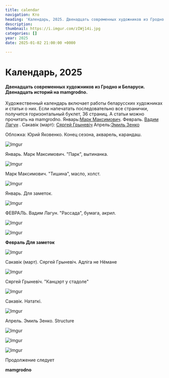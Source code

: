 ```yaml
---
title: calendar
navigation: Кто
heading: 'Календарь, 2025. Двенадцать современных художников из Гродно и Беларуси. Двенадцать историй на mamgrodno.'
description: 
thumbnail: https://i.imgur.com/zIWj14i.jpg 
categories: []
year: 2025
date: 2025-01-02 21:00:00 +0000

---
```

# **Календарь, 2025**

#### Двенадцать современных художников из Гродно и Беларуси. Двенадцать историй на mamgrodno.

Художественный календарь включает работы беларусских художниках и статьи о них. Если напечатать последовательно все странички, получится горизонтальный буклет, 36 страниц. А статьи можно прочитать на mamgrodno. Январь:[Марк Максимович](https://www.mamgrodno.com/projects/markmaksimovitch.html). Февраль. [Вадим Лагун](https://www.mamgrodno.com/projects/lagunart.html) . Сакавік (март): [Сяргей Грыневіч](https://www.mamgrodno.com/projects/grinevitchcalendar.html) Апрель:[Эмиль Зенко](https://www.mamgrodno.com/projects/zenkoart.html)

Обложка: Юрий Яковенко. Конец сезона, акварель, карандаш.

![Imgur](https://i.imgur.com/zIWj14i.jpg)

Январь. Марк Максимович. "Парк", вытинанка.

![Imgur](https://i.imgur.com/VOc1Rio.jpg)

Марк Максимович. "Тишина", масло, холст.

![Imgur](https://i.imgur.com/4PFqyBE.jpg)

Январь. Для заметок.

![Imgur](https://i.imgur.com/S2BmAox.jpg)

ФЕВРАЛЬ. Вадим Лагун. "Рассада", бумага, акрил.

![Imgur](https://i.imgur.com/kLZGgup.jpg)

![Imgur](https://i.imgur.com/xiHAkIv.jpg)

**Февраль Для заметок**

![Imgur](https://i.imgur.com/LXp2eoS.jpg)

Сакавік (март). Сяргей Грыневіч. Адліга не Нёмане

![Imgur](https://i.imgur.com/OrCBlwT.jpg)

Сяргей Грыневіч. "Канцэрт у стадоле"

![Imgur](https://i.imgur.com/0uMt6qh.jpg)

Сакавік. Нататкі.

![Imgur](https://i.imgur.com/ycP6FyB.jpg)

Апрель. Эмиль Зенко. Structure

![Imgur](https://i.imgur.com/HLbvByp.jpg)

![Imgur](https://i.imgur.com/nriynSQ.jpg)

![Imgur](https://i.imgur.com/xD6OZCU.jpg)

Продолжение следует

**mamgrodno**

